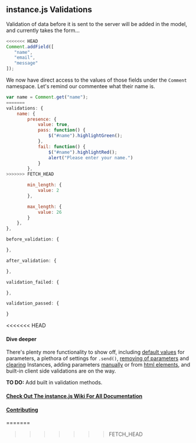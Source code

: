 ## instance.js Validations

Validation of data before it is sent to the server will be added in the model, and currently takes the form...

```javascript
<<<<<<< HEAD
Comment.addField([
   "name",
   "email",
   "message"
]);
```

We now have direct access to the values of those fields under the `Comment` namespace. Let's remind our commentee what their name is.

```javascript
var name = Comment.get("name");
=======
validations: {
    name: {
        presence: {
            value: true,
            pass: function() {
                $("#name").highlightGreen();
            },
            fail: function() {
                $("#name").highlightRed();
                alert("Please enter your name.")
            }
        },
>>>>>>> FETCH_HEAD

        min_length: {
            value: 2
        },

        max_length: {
            value: 26
        }
    },
},

before_validation: {

},

after_validation: {

},

validation_failed: {

},

validation_passed: {

}
```
<<<<<<< HEAD

#### Dive deeper

There's plenty more functionality to show off, including [default values](https://github.com/adammcarth/instance.js/wiki/Setup-Guide#settings) for parameters, a plethora of settings for `.send()`, [removing of parameters](https://github.com/adammcarth/instance.js/wiki/Remove-Parameters) and [clearing](https://github.com/adammcarth/instance.js/wiki/Reset-Instances) Instances, adding parameters [manually](https://github.com/adammcarth/instance.js/wiki/Add-Parameters#add-attributes-) or from [html elements](https://github.com/adammcarth/instance.js/wiki/Add-Parameters#addelement), and built-in client side validations are on the way.

**TO DO:** Add built in validation methods.

#### [Check Out The instance.js Wiki For All Documentation](https://github.com/adammcarth/instance.js/wiki "See Full Documentation")
#### [Contributing](https://github.com/adammcarth/instance.js/wiki/Contributing)
=======
>>>>>>> FETCH_HEAD

